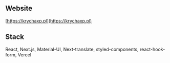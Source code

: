 ## Website

[https://krychaxp.pl](https://krychaxp.pl)

## Stack

React, Next.js, Material-UI, Next-translate, styled-components, react-hook-form, Vercel
